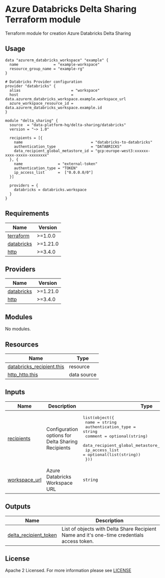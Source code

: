 # Azure Databricks Delta Sharing Terraform module
Terraform module for creation Azure Databricks Delta Sharing

## Usage

```hcl
data "azurerm_databricks_workspace" "example" {
  name                = "example-workspace"
  resource_group_name = "example-rg"
}

# Databricks Provider configuration
provider "databricks" {
  alias                       = "workspace"
  host                        = data.azurerm_databricks_workspace.example.workspace_url
  azure_workspace_resource_id = data.azurerm_databricks_workspace.example.id
}

module "delta_sharing" {
  source  = "data-platform-hq/delta-sharing/databricks"
  version = "~> 1.0"

  recipients = [{
    name                               = "databricks-to-databricks"
    authentication_type                = "DATABRICKS"
    data_recipient_global_metastore_id = "gcp:europe-west3:xxxxxx-xxxx-xxxxx-xxxxxxxx"
  }, {
    name                = "external-token"
    authentication_type = "TOKEN"
    ip_access_list      =  ["0.0.0.0/0"]
  }]

  providers = {
    databricks = databricks.workspace
  }
}
```

<!-- BEGIN_TF_DOCS -->
## Requirements

| Name | Version |
|------|---------|
| <a name="requirement_terraform"></a> [terraform](#requirement\_terraform) | >=1.0.0 |
| <a name="requirement_databricks"></a> [databricks](#requirement\_databricks) | >=1.21.0 |
| <a name="requirement_http"></a> [http](#requirement\_http) | >=3.4.0 |

## Providers

| Name | Version |
|------|---------|
| <a name="provider_databricks"></a> [databricks](#provider\_databricks) | >=1.21.0 |
| <a name="provider_http"></a> [http](#provider\_http) | >=3.4.0 |

## Modules

No modules.

## Resources

| Name | Type |
|------|------|
| [databricks_recipient.this](https://registry.terraform.io/providers/databricks/databricks/latest/docs/resources/recipient) | resource |
| [http_http.this](https://registry.terraform.io/providers/hashicorp/http/latest/docs/data-sources/http) | data source |

## Inputs

| Name | Description | Type | Default | Required |
|------|-------------|------|---------|:--------:|
| <a name="input_recipients"></a> [recipients](#input\_recipients) | Configuration options for Delta Sharing Recipients | <pre>list(object({<br>    name                               = string<br>    authentication_type                = string<br>    comment                            = optional(string)<br>    data_recipient_global_metastore_id = optional(string)<br>    ip_access_list                     = optional(list(string))<br>  }))</pre> | `[]` | no |
| <a name="input_workspace_url"></a> [workspace\_url](#input\_workspace\_url) | Azure Databricks Workspace URL | `string` | `null` | no |

## Outputs

| Name | Description |
|------|-------------|
| <a name="output_delta_recipient_token"></a> [delta\_recipient\_token](#output\_delta\_recipient\_token) | List of objects with Delta Share Recipient Name and it's one-time credentials access token. |
<!-- END_TF_DOCS -->

## License

Apache 2 Licensed. For more information please see [LICENSE](https://github.com/data-platform-hq/terraform-databricks-delta-sharing/blob/main/LICENSE)
